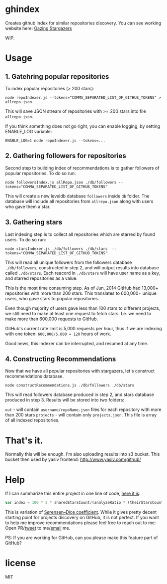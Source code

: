# ghindex

Creates github index for similar repositories discovery. You can see working
website here: [Gazing Stargazers](http://www.yasiv.com/github/)

WIP.

# Usage

## 1. Gatehring popular repositories

To index popular repositories (> 200 stars):

```
node repoIndexer.js --tokens="COMMA_SEPARATED_LIST_OF_GITHUB_TOKENS" > allrepo.json
```

This will save JSON stream of repositories with >= 200 stars into file `allrepo.json`.

If you think something does not go right, you can enable logging, by setting ENABLE_LOG
variable:

```
ENABLE_LOG=1 node repoIndexer.js --tokens=...
```

## 2. Gathering followers for repositories

Second step to building index of recommendations is to gather followers of popular
repositories. To do so run:

```
node followersIndex.js allRepo.json ./db/followers --tokens="COMMA_SEPARATED_LIST_OF_GITHUB_TOKENS"
```

This will create a new leveldb database `followers` inside `db` folder. The database
will include all repositories from `allrepo.json` along with users who gave them a star.

## 3. Gathering stars

Last indexing step is to collect all repositories which are starred by found users.
To do so run:

```
node starsIndexer.js ./db/followers ./db/stars  --tokens="COMMA_SEPARATED_LIST_OF_GITHUB_TOKENS"
```

This will read all unique followers from the followers database `./db/followers`,
constructed in step 2, and will output results into database called `./db/stars`.
Each reacord in `./db/stars` will have user name as a key, and starred repositories
as a value.

This is the most time consuming step. As of Jun, 2014 GitHub had 13,000+ repositories
with more than 200 stars. This translates to 600,000+ unique users, who gave stars
to popular repositories.

Even though majority of users gave less than 100 stars to different projects, we
still need to make at least one request to fetch stars. I.e. we need to make more
than 600,000 requests to GitHub.

GitHub's current rate limit is 5,000 requests per hour, thus if we are indexing
with one token: `600,000/5,000 = 120` hours of work.

Good news, this indexer can be interrupted, and resumed at any time.

## 4. Constructing Recommendations

Now that we have all popular repositories with stargazers, let's construct 
recommendations database.

```
node constructRecommendations.js ./db/followers ./db/stars
```

This will read followers database produced in step 2, and stars database produced
in step 3. Results will be stored into two folders:

`out` - will contain `username/repoName.json` files for each repository with more than 200 stars
`projects` - will contain only `projects.json`. This file is array of all indexed repositories.

# That's it.

Normally this will be enough. I'm also uploading results into s3 bucket. This bucket
then used by yasiv frontend: http://www.yasiv.com/github/

# Help

If I can summarize this entire project in one line of code, [here it is](https://github.com/anvaka/ghindex/blob/03eba6e4b0f317f99f3b997fec62bf9f9b87e956/lib/findRelated.js#L31):

``` js
var index = 100 * 2 * sharedStarsCount/(analyzeRatio * (theirStarsCount + ourStarsCount));
```

This is variation of [Sørensen–Dice coefficient](http://en.wikipedia.org/wiki/S%C3%B8rensen%E2%80%93Dice_coefficient).
While it gives pretty decent starting point for projects discovery on GitHub,
it is not perfect. If you want to help me improve recommendations please feel free
to reach out to me: Open PR/[tweet](https://twitter.com/anvaka) to me/[email](mailto:anvaka@gmail.com) me.

PS: If you are working for GitHub, can you please make this feature part of GitHub?

# license

MIT

